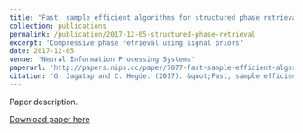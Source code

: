 ```yaml
---
title: "Fast, sample efficient algorithms for structured phase retrieval"
collection: publications
permalink: /publication/2017-12-05-structured-phase-retrieval
excerpt: 'Compressive phase retrieval using signal priors'
date: 2017-12-05
venue: 'Neural Information Processing Systems'
paperurl: 'http://papers.nips.cc/paper/7077-fast-sample-efficient-algorithms-for-structured-phase-retrieval'
citation: 'G. Jagatap and C. Hegde. (2017). &quot;Fast, sample efficient algorithms for structured phase retrieval.&quot; <i>Neural Information Processing Systems</i>.'
---
```

Paper description.

[Download paper here](http://academicpages.github.io/files/paper1.pdf)

